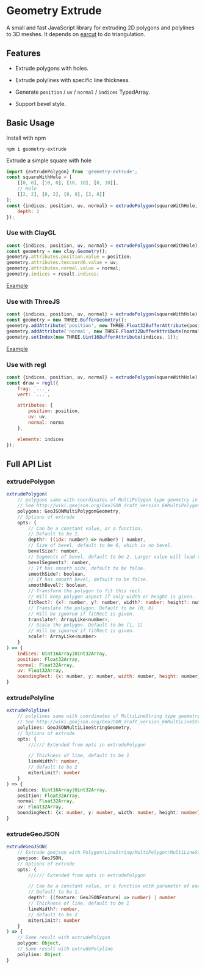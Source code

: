 # Geometry Extrude

A small and fast JavaScript library for extruding 2D polygons and polylines to 3D meshes. It depends on [earcut](https://github.com/mapbox/earcut) to do triangulation.

## Features

+ Extrude polygons with holes.

+ Extrude polylines with specific line thickness.

+ Generate `position` / `uv` / `normal` / `indices` TypedArray.

+ Support bevel style.

## Basic Usage

Install with npm

```
npm i geometry-extrude
```

Extrude a simple square with hole

```js
import {extrudePolygon} from 'geometry-extrude';
const squareWithHole = [
    [[0, 0], [10, 0], [10, 10], [0, 10]],
    // Hole
    [[2, 2], [8, 2], [8, 8], [2, 8]]
];
const {indices, position, uv, normal} = extrudePolygon(squareWithHole, {
    depth: 2
});
```

### Use with ClayGL

```js
const {indices, position, uv, normal} = extrudePolygon(squareWithHole);
const geometry = new clay.Geometry();
geometry.attributes.position.value = position;
geometry.attributes.texcoord0.value = uv;
geometry.attributes.normal.value = normal;
geometry.indices = result.indices;
```

[Example](https://github.com/pissang/geometry-extrude-example-regl)

### Use with ThreeJS

```js
const {indices, position, uv, normal} = extrudePolygon(squareWithHole);
const geometry = new THREE.BufferGeometry();
geometry.addAttribute('position', new THREE.Float32BufferAttribute(position, 3));
geometry.addAttribute('normal', new THREE.Float32BufferAttribute(normal, 3));
geometry.setIndex(new THREE.Uint16BufferAttribute(indices, 1));
```

[Example](https://github.com/pissang/geometry-extrude-example-threejs)

### Use with regl

```js
const {indices, position, uv, normal} = extrudePolygon(squareWithHole);
const draw = regl({
    frag: `...`,
    vert: `...`,

    attributes: {
        position: position,
        uv: uv,
        normal: norma
    },

    elements: indices
});
```

## Full API List

### extrudePolygon

```js
extrudePolygon(
    // polygons same with coordinates of MultiPolygon type geometry in GeoJSON
    // See http://wiki.geojson.org/GeoJSON_draft_version_6#MultiPolygon
    polygons: GeoJSONMultiPolygonGeometry,
    // Options of extrude
    opts: {
        // Can be a constant value, or a function.
        // Default to be 1.
        depth?: ((idx: number) => number) | number,
        // Size of bevel, default to be 0, which is no bevel.
        bevelSize?: number,
        // Segments of bevel, default to be 2. Larger value will lead to smoother bevel.
        bevelSegments?: number,
        // If has smooth side, default to be false.
        smoothSide?: boolean,
        // If has smooth bevel, default to be false.
        smoothBevel?: boolean,
        // Transform the polygon to fit this rect.
        // Will keep polygon aspect if only width or height is given.
        fitRect?: {x?: number, y?: number, width?: number: height?: number},
        // Translate the polygon. Default to be [0, 0]
        // Will be ignored if fitRect is given.
        translate?: ArrayLike<number>,
        // Scale the polygon. Default to be [1, 1]
        // Will be ignored if fitRect is given.
        scale?: ArrayLike<number>
    }
) => {
    indices: Uint16Array|Uint32Array,
    position: Float32Array,
    normal: Float32Array,
    uv: Float32Array,
    boundingRect: {x: number, y: number, width: number, height: number}
}
```

### extrudePolyline

```typescript
extrudePolyline(
    // polylines same with coordinates of MultiLineString type geometry in GeoJSON
    // See http://wiki.geojson.org/GeoJSON_draft_version_6#MultiLineString
    polylines: GeoJSONMultiLineStringGeometry,
    // Options of extrude
    opts: {
        ////// Extended from opts in extrudePolygon

        // Thickness of line, default to be 1
        lineWidth?: number,
        // default to be 2
        miterLimit?: number
    }
) => {
    indices: Uint16Array|Uint32Array,
    position: Float32Array,
    normal: Float32Array,
    uv: Float32Array,
    boundingRect: {x: number, y: number, width: number, height: number}
}
```

### extrudeGeoJSON

```typescript
extrudeGeoJSON(
    // Extrude geojson with Polygon/LineString/MultiPolygon/MultiLineString geometries.
    geojson: GeoJSON,
    // Options of extrude
    opts: {
        ////// Extended from opts in extrudePolygon

        // Can be a constant value, or a function with parameter of each feature in geojson.
        // Default to be 1.
        depth?: ((feature: GeoJSONFeature) => number) | number
        // Thickness of line, default to be 1
        lineWidth?: number,
        // default to be 2
        miterLimit?: number
    }
) => {
    // Same result with extrudePolygon
    polygon: Object,
    // Same result with extrudePolyline
    polyline: Object
}
```
